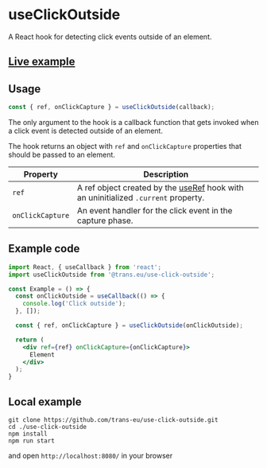 # useClickOutside

A React hook for detecting click events outside of an element.

## [Live example](https://trans-eu.github.io/use-click-outside)

## Usage

```jsx
const { ref, onClickCapture } = useClickOutside(callback);
```

The only argument to the hook is a callback function that gets invoked when a click event is detected outside of an element.

The hook returns an object with `ref` and `onClickCapture` properties that should be passed to an element.

Property         | Description
---------------- | ------------
`ref`            | A ref object created by the [useRef](https://reactjs.org/docs/hooks-reference.html#useref) hook with an uninitialized `.current` property.
`onClickCapture` | An event handler for the click event in the capture phase.


## Example code

```jsx
import React, { useCallback } from 'react';
import useClickOutside from '@trans.eu/use-click-outside';

const Example = () => {
  const onClickOutside = useCallback(() => {
    console.log('Click outside');
  }, []);

  const { ref, onClickCapture } = useClickOutside(onClickOutside);

  return (
    <div ref={ref} onClickCapture={onClickCapture}>
      Element
    </div>
  );
}
```

## Local example

```
git clone https://github.com/trans-eu/use-click-outside.git
cd ./use-click-outside
npm install
npm run start
```

and open `http://localhost:8080/` in your browser
